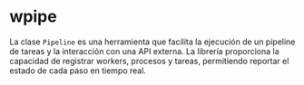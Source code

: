 # wpipe
La clase `Pipeline` es una herramienta que facilita la ejecución de un pipeline de tareas y la interacción con una API externa. La librería proporciona la capacidad de registrar workers, procesos y tareas, permitiendo reportar el estado de cada paso en tiempo real.
